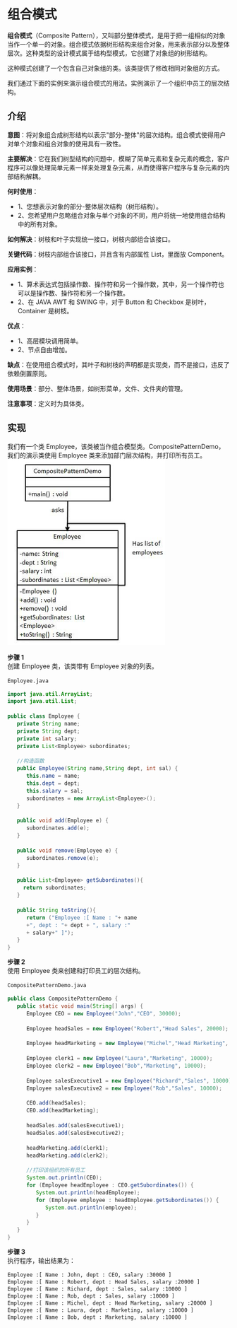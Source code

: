 # 组合模式

**组合模式**（Composite Pattern），又叫部分整体模式，是用于把一组相似的对象当作一个单一的对象。组合模式依据树形结构来组合对象，用来表示部分以及整体层次。这种类型的设计模式属于结构型模式，它创建了对象组的树形结构。  

这种模式创建了一个包含自己对象组的类。该类提供了修改相同对象组的方式。  

我们通过下面的实例来演示组合模式的用法。实例演示了一个组织中员工的层次结构。  

## 介绍

**意图**：将对象组合成树形结构以表示"部分-整体"的层次结构。组合模式使得用户对单个对象和组合对象的使用具有一致性。  

**主要解决**：它在我们树型结构的问题中，模糊了简单元素和复杂元素的概念，客户程序可以像处理简单元素一样来处理复杂元素，从而使得客户程序与复杂元素的内部结构解耦。  

**何时使用**：  
- 1、您想表示对象的部分-整体层次结构（树形结构）。   
- 2、您希望用户忽略组合对象与单个对象的不同，用户将统一地使用组合结构中的所有对象。    

**如何解决**：树枝和叶子实现统一接口，树枝内部组合该接口。  

**关键代码**：树枝内部组合该接口，并且含有内部属性 List，里面放 Component。  

**应用实例**：  
- 1、算术表达式包括操作数、操作符和另一个操作数，其中，另一个操作符也可以是操作数、操作符和另一个操作数。   
- 2、在 JAVA AWT 和 SWING 中，对于 Button 和 Checkbox 是树叶，Container 是树枝。    

**优点**：  
- 1、高层模块调用简单。   
- 2、节点自由增加。    

**缺点**：在使用组合模式时，其叶子和树枝的声明都是实现类，而不是接口，违反了依赖倒置原则。  

**使用场景**：部分、整体场景，如树形菜单，文件、文件夹的管理。  

**注意事项**：定义时为具体类。  

## 实现

我们有一个类 Employee，该类被当作组合模型类。CompositePatternDemo，我们的演示类使用 Employee 类来添加部门层次结构，并打印所有员工。  
![组合模式的 UML 图](../../../images/设计模式/菜鸟教程/组合模式实现图.jpg)

**步骤 1**  
创建 Employee 类，该类带有 Employee 对象的列表。  

`Employee.java`
```java
import java.util.ArrayList;
import java.util.List;
 
public class Employee {
   private String name;
   private String dept;
   private int salary;
   private List<Employee> subordinates;
 
   //构造函数
   public Employee(String name,String dept, int sal) {
      this.name = name;
      this.dept = dept;
      this.salary = sal;
      subordinates = new ArrayList<Employee>();
   }
 
   public void add(Employee e) {
      subordinates.add(e);
   }
 
   public void remove(Employee e) {
      subordinates.remove(e);
   }
 
   public List<Employee> getSubordinates(){
     return subordinates;
   }
 
   public String toString(){
      return ("Employee :[ Name : "+ name 
      +", dept : "+ dept + ", salary :"
      + salary+" ]");
   }   
}
```

**步骤 2**  
使用 Employee 类来创建和打印员工的层次结构。  

`CompositePatternDemo.java`  
```java
public class CompositePatternDemo {
   public static void main(String[] args) {
      Employee CEO = new Employee("John","CEO", 30000);
 
      Employee headSales = new Employee("Robert","Head Sales", 20000);
 
      Employee headMarketing = new Employee("Michel","Head Marketing", 20000);
 
      Employee clerk1 = new Employee("Laura","Marketing", 10000);
      Employee clerk2 = new Employee("Bob","Marketing", 10000);
 
      Employee salesExecutive1 = new Employee("Richard","Sales", 10000);
      Employee salesExecutive2 = new Employee("Rob","Sales", 10000);
 
      CEO.add(headSales);
      CEO.add(headMarketing);
 
      headSales.add(salesExecutive1);
      headSales.add(salesExecutive2);
 
      headMarketing.add(clerk1);
      headMarketing.add(clerk2);
 
      //打印该组织的所有员工
      System.out.println(CEO); 
      for (Employee headEmployee : CEO.getSubordinates()) {
         System.out.println(headEmployee);
         for (Employee employee : headEmployee.getSubordinates()) {
            System.out.println(employee);
         }
      }        
   }
}
```

**步骤 3**  
执行程序，输出结果为：  
```
Employee :[ Name : John, dept : CEO, salary :30000 ]
Employee :[ Name : Robert, dept : Head Sales, salary :20000 ]
Employee :[ Name : Richard, dept : Sales, salary :10000 ]
Employee :[ Name : Rob, dept : Sales, salary :10000 ]
Employee :[ Name : Michel, dept : Head Marketing, salary :20000 ]
Employee :[ Name : Laura, dept : Marketing, salary :10000 ]
Employee :[ Name : Bob, dept : Marketing, salary :10000 ]
```